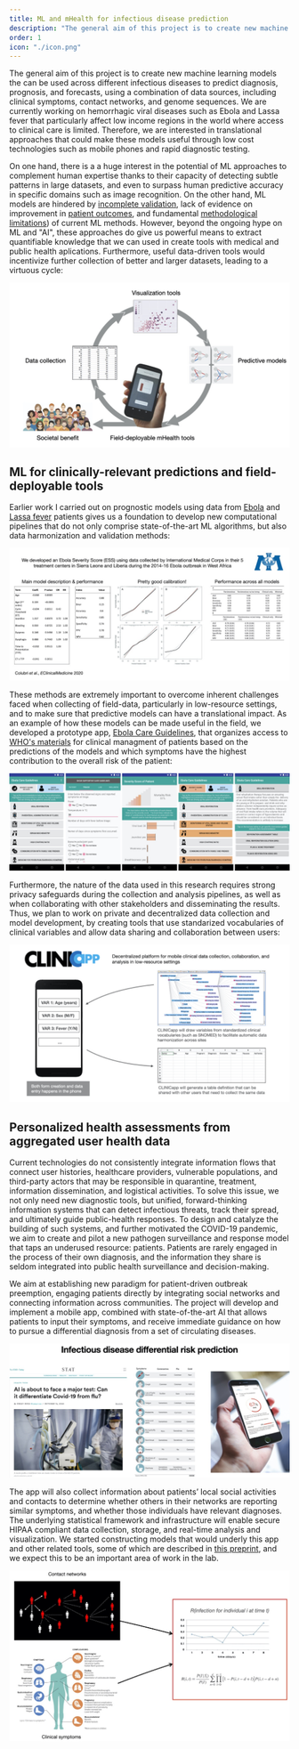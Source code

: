 ```yaml
---
title: ML and mHealth for infectious disease prediction
description: "The general aim of this project is to create new machine learning models the can be used across different infectious diseases to predict diagnosis, prognosis, and forecasts, using a combination of data sources, including clinical symptoms, contact networks, and genome sequences. We are currently working on hemorrhagic viral diseases such as Ebola and Lassa fever that particularly affect low income regions in the world where access to clinical care is limited. Therefore, we are interested in translational approaches that could make these models useful through low cost technologies such as mobile phones and rapid diagnostic testing."
order: 1
icon: "./icon.png"
---
```


The general aim of this project is to create new machine learning models the can be used across different infectious diseases to predict diagnosis, prognosis, and forecasts, using a combination of data sources, including clinical symptoms, contact networks, and genome sequences. We are currently working on hemorrhagic viral diseases such as Ebola and Lassa fever that particularly affect low income regions in the world where access to clinical care is limited. Therefore, we are interested in translational approaches that could make these models useful through low cost technologies such as mobile phones and rapid diagnostic testing.

<!--more-->

On one hand, there is a a huge interest in the potential of ML approaches to complement human expertise thanks to their capacity of detecting subtle patterns in large datasets, and even to surpass human predictive accuracy in specific domains such as image recognition. On the other hand, ML models are hindered by [incomplete validation](https://www.statnews.com/2020/11/18/covid-19-algorithms-reliability-epic-cerner), lack of evidence on improvement in [patient outcomes](https://jamanetwork.com/journals/jama/article-abstract/2748179), and fundamental [methodological limitations](https://www.technologyreview.com/2020/11/18/1012234/training-machine-learning-broken-real-world-heath-nlp-computer-vision/)) of current ML methods. However, beyond the ongoing hype on ML and "AI", these approaches do give us powerful means to extract quantifiable knowledge that we can used in create tools with medical and public health aplications. Furthermore, useful data-driven tools would incentivize further collection of better and larger datasets, leading to a virtuous cycle:

![Virtuous cycle from data, visualization, ML, and field mHealth applications](./ml-virtuous-cycle.jpeg)

## ML for clinically-relevant predictions and field-deployable tools

Earlier work I carried out on prognostic models using data from [Ebola](<https://www.thelancet.com/journals/eclinm/article/PIIS2589-5370(19)30096-3/fulltext>) and [Lassa fever](<https://www.thelancet.com/journals/laninf/article/PIIS1473-3099(18)30121-X/fulltext>) patients gives us a foundation to develop new computational pipelines that do not only comprise state-of-the-art ML algorithms, but also data harmonization and validation methods:

![Performance of Ebola prognostic models trained on IMC data](./ebola-imc-models.jpeg)

These methods are extremely important to overcome inherent challenges faced when collecting of field-data, particularly in low-resource settings, and to make sure that predictive models can have a translational impact. As an example of how these models can be made useful in the field, we developed a prototype app, [Ebola Care Guidelines](https://github.com/colabobio/ebola-care-guidelines), that organizes access to [WHO's materials](https://www.who.int/csr/resources/publications/clinical-management-patients/en/) for clinical managment of patients based on the predictions of the models and which symptoms have the highest contribution to the overall risk of the patient:

![Screenshots of Ebola Care Guidelines app](./ebola-care-guidelines.jpeg)

Furthermore, the nature of the data used in this research requires strong privacy safeguards during the collection and analysis pipelines, as well as when collaborating with other stakeholders and disseminating the results. Thus, we plan to work on private and decentralized data collection and model development, by creating tools that use standarized vocabularies of clinical variables and allow data sharing and collaboration between users:

![Diagram of ClinicApp concept](./clinicapp.jpeg)

## Personalized health assessments from aggregated user health data

Current technologies do not consistently integrate information flows that connect user histories, healthcare providers, vulnerable populations, and third-party actors that may be responsible in quarantine, treatment, information dissemination, and logistical activities. To solve this issue, we not only need new diagnostic tools, but unified, forward-thinking information systems that can detect infectious threats, track their spread, and ultimately guide public-health responses. To design and catalyze the building of such systems, and further motivated the COVID-19 pandemic, we aim to create and pilot a new pathogen surveillance and response model that taps an underused resource: patients. Patients are rarely engaged in the process of their own diagnosis, and the information they share is seldom integrated into public health surveillance and decision-making.

We aim at establishing new paradigm for patient-driven outbreak preemption, engaging patients directly by integrating social networks and connecting information across communities. The project will develop and implement a mobile app, combined with state-of-the-art AI that allows patients to input their symptoms, and receive immediate guidance on how to pursue a differential diagnosis from a set of circulating diseases.

![Diagram of ClinicApp concept](./id-differential-risk-prediction.jpeg)

The app will also collect information about patients’ local social activities and contacts to determine whether others in their networks are reporting similar symptoms, and whether those individuals have relevant diagnoses. The underlying statistical framework and infrastructure will enable secure HIPAA compliant data collection, storage, and real-time analysis and visualization. We started constructing models that would underly this app and other related tools, some of which are described in [this preprint](https://arxiv.org/abs/2006.16761), and we expect this to be an important area of work in the lab.

![Data integration for risk prediction](./pred-data-integration.jpeg)
